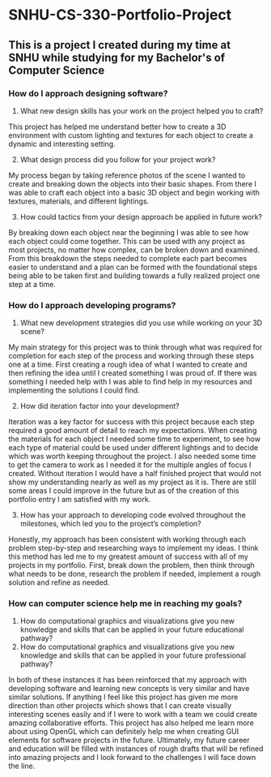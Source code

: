 # SNHU-CS-330-Portfolio-Project

## This is a project I created during my time at SNHU while studying for my Bachelor's of Computer Science

### How do I approach designing software?
1. What new design skills has your work on the project helped you to craft?

This project has helped me understand better how to create a 3D environment with custom lighting and textures for each object to create a dynamic and interesting setting.

2. What design process did you follow for your project work?

My process began by taking reference photos of the scene I wanted to create and breaking down the objects into their basic shapes. From there I was able to craft each object into a basic 3D object and begin working with textures, materials, and different lightings.

3. How could tactics from your design approach be applied in future work?

By breaking down each object near the beginning I was able to see how each object could come together. This can be used with any project as most projects, no matter how complex, can be broken down and examined. From this breakdown the steps needed to complete each part becomes easier to understand and a plan can be formed with the foundational steps being able to be taken first and building towards a fully realized project one step at a time.

### How do I approach developing programs?


1. What new development strategies did you use while working on your 3D scene?

My main strategy for this project was to think through what was required for completion for each step of the process and working through these steps one at a time. First creating a rough idea of what I wanted to create and then refining the idea until I created something I was proud of. If there was something I needed help with I was able to find help in my resources and implementing the solutions I could find.

2. How did iteration factor into your development?

Iteration was a key factor for success with this project because each step required a good amount of detail to reach my expectations. When creating the materials for each object I needed some time to experiment, to see how each type of material could be used under different lightings and to decide which was worth keeping throughout the project. I also needed some time to get the camera to work as I needed it for the multiple angles of focus I created. Without iteration I would have a half finished project that would not show my understanding nearly as well as my project as it is. There are still some areas I could improve in the future but as of the creation of this portfolio entry I am satisfied with my work.

3. How has your approach to developing code evolved throughout the milestones, which led you to the project’s completion?

Honestly, my approach has been consistent with working through each problem step-by-step and researching ways to implement my ideas. I think this method has led me to my greatest amount of success with all of my projects in my portfolio. First, break down the problem, then think through what needs to be done, research the problem if needed, implement a rough solution and refine as needed. 

### How can computer science help me in reaching my goals?
1. How do computational graphics and visualizations give you new knowledge and skills that can be applied in your future educational pathway?
2. How do computational graphics and visualizations give you new knowledge and skills that can be applied in your future professional pathway?

In both of these instances it has been reinforced that my approach with developing software and learning new concepts is very similar and have similar solutions. If anything I feel like this project has given me more direction than other projects which shows that I can create visually interesting scenes easily and if I were to work with a team we could create amazing collaborative efforts. This project has also helped me learn more about using OpenGL which can definitely help me when creating GUI elements for software projects in the future. Ultimately, my future career and education will be filled with instances of rough drafts that will be refined into amazing projects and I look forward to the challenges I will face down the line.

